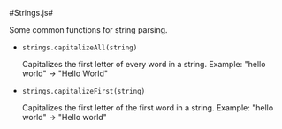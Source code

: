 #Strings.js#

Some common functions for string parsing.

- `strings.capitalizeAll(string)`

    Capitalizes the first letter of every word in a string. Example: "hello world" &rarr; "Hello World"
- `strings.capitalizeFirst(string)`

    Capitalizes the first letter of the first word in a string. Example: "hello world" &rarr; "Hello world"
